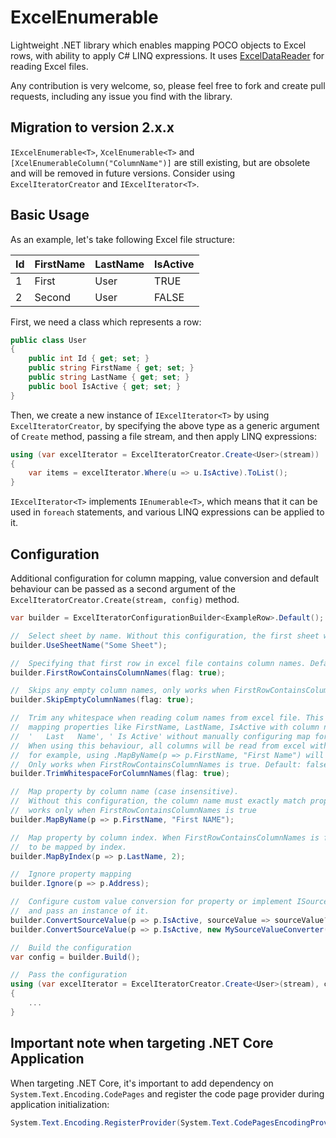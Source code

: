 # ExcelEnumerable
Lightweight .NET library which enables mapping POCO objects to Excel rows, with ability to apply C# LINQ expressions. It uses [ExcelDataReader](https://github.com/ExcelDataReader/ExcelDataReader) for reading Excel files.

Any contribution is very welcome, so, please feel free to fork and create pull requests, including any issue you find with the library.

## Migration to version 2.x.x
`IExcelEnumerable<T>`, `XcelEnumerable<T>` and `[XcelEnumerableColumn("ColumnName")]` are still existing, but are obsolete and will be removed in future versions. Consider using `ExcelIteratorCreator` and `IExcelIterator<T>`.

## Basic Usage
As an example, let's take following Excel file structure:

Id | FirstName | LastName | IsActive
------ | ------- | ------ | ------
1 | First | User | TRUE
2 | Second | User | FALSE

First, we need a class which represents a row:

```c#
public class User
{
    public int Id { get; set; }
    public string FirstName { get; set; }
    public string LastName { get; set; }
    public bool IsActive { get; set; }
}
```

Then, we create a new instance of `IExcelIterator<T>` by using `ExcelIteratorCreator`, by specifying the above type as a generic argument of `Create` method, passing a file stream, and then apply LINQ expressions:

```c#
using (var excelIterator = ExcelIteratorCreator.Create<User>(stream))
{
    var items = excelIterator.Where(u => u.IsActive).ToList();
}
```

`IExcelIterator<T>` implements `IEnumerable<T>`, which means that it can be used in `foreach` statements, and various LINQ expressions can be applied to it.

## Configuration
Additional configuration for column mapping, value conversion and default behaviour can be passed as a second argument of the `ExcelIteratorCreator.Create(stream, config)` method.

```c#
var builder = ExcelIteratorConfigurationBuilder<ExampleRow>.Default();

//  Select sheet by name. Without this configuration, the first sheet will be used by default.
builder.UseSheetName("Some Sheet");

//  Specifying that first row in excel file contains column names. Default: true
builder.FirstRowContainsColumnNames(flag: true);

//  Skips any empty column names, only works when FirstRowContainsColumnNames is true. Default: true
builder.SkipEmptyColumnNames(flag: true);

//  Trim any whitespace when reading colum names from excel file. This can be useful for easy 
//  mapping properties like FirstName, LastName, IsActive with column names 'First Name', 
//  '   Last   Name', ' Is Active' without manually configuring map for each property.
//  When using this behaviour, all columns will be read from excel without whitespace, so 
//  for example, using .MapByName(p => p.FirstName, "First Name") will not work anymore.
//  Only works when FirstRowContainsColumnNames is true. Default: false
builder.TrimWhitespaceForColumnNames(flag: true);

//  Map property by column name (case insensitive).
//  Without this configuration, the column name must exactly match property name (case insensitive)
//  works only when FirstRowContainsColumnNames is true
builder.MapByName(p => p.FirstName, "First NAME");

//  Map property by column index. When FirstRowContainsColumnNames is false, all columns have 
//  to be mapped by index.
builder.MapByIndex(p => p.LastName, 2);

//  Ignore property mapping
builder.Ignore(p => p.Address);

//  Configure custom value conversion for property or implement ISourceValueConverter 
//  and pass an instance of it.
builder.ConvertSourceValue(p => p.IsActive, sourceValue => sourceValue?.ToString() == "TRUE");
builder.ConvertSourceValue(p => p.IsActive, new MySourceValueConverter());

//  Build the configuration
var config = builder.Build();

//  Pass the configuration
using (var excelIterator = ExcelIteratorCreator.Create<User>(stream), config)
{
    ...
}
```

## Important note when targeting .NET Core Application
When targeting .NET Core, it's important to add dependency on `System.Text.Encoding.CodePages` and register the code page provider during application initialization:
```c#
System.Text.Encoding.RegisterProvider(System.Text.CodePagesEncodingProvider.Instance);
```